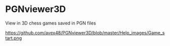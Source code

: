 # PGNviewer3D
View in 3D chess games saved in PGN files

https://github.com/avex48/PGNviewer3D/blob/master/Help_images/Game_start.png
